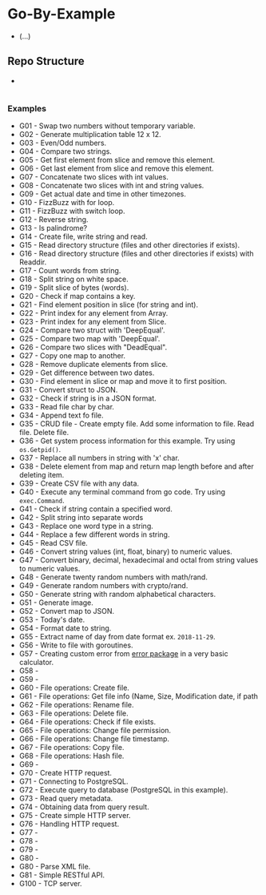 # Go-By-Example
- (...)

## Repo Structure
*
```

```


### Examples
 - G01 - Swap two numbers without temporary variable.
 - G02 - Generate multiplication table 12 x 12.
 - G03 - Even/Odd numbers.
 - G04 - Compare two strings.
 - G05 - Get first element from slice and remove this element.
 - G06 - Get last element from slice and remove this element.
 - G07 - Concatenate two slices with int values.
 - G08 - Concatenate two slices with int and string values.
 - G09 - Get actual date and time in other timezones.
 - G10 - FizzBuzz with for loop.
 - G11 - FizzBuzz with switch loop.
 - G12 - Reverse string.
 - G13 - Is palindrome?
 - G14 - Create file, write string and read.
 - G15 - Read directory structure (files and other directories if exists).
 - G16 - Read directory structure (files and other directories if exists) with Readdir.
 - G17 - Count words from string.
 - G18 - Split string on white space.
 - G19 - Split slice of bytes (words).
 - G20 - Check if map contains a key.
 - G21 - Find element position in slice (for string and int).
 - G22 - Print index for any element from Array.
 - G23 - Print index for any element from Slice.
 - G24 - Compare two struct with 'DeepEqual'.
 - G25 - Compare two map with 'DeepEqual'.
 - G26 - Compare two slices with "DeadEqual".
 - G27 - Copy one map to another.
 - G28 - Remove duplicate elements from slice.
 - G29 - Get difference between two dates.
 - G30 - Find element in slice or map and move it to first position.
 - G31 - Convert struct to JSON.
 - G32 - Check if string is in a JSON format.
 - G33 - Read file char by char.
 - G34 - Append text fo file.
 - G35 - CRUD file - Create empty file. Add some information to file. Read file. Delete file.
 - G36 - Get system process information for this example. Try using ``` os.Getpid() ```.
 - G37 - Replace all numbers in string with 'x' char.
 - G38 - Delete element from map and return map length before and after deleting item.
 - G39 - Create CSV file with any data.
 - G40 - Execute any terminal command from go code. Try using ```exec.Command```.
 - G41 - Check if string contain a specified word.
 - G42 - Split string into separate words
 - G43 - Replace one word type in a string.
 - G44 - Replace a few different words in string.
 - G45 - Read CSV file.
 - G46 - Convert string values (int, float, binary) to numeric values.
 - G47 - Convert binary, decimal, hexadecimal and octal from string values to numeric values.
 - G48 - Generate twenty random numbers with math/rand.
 - G49 - Generate random numbers with crypto/rand.
 - G50 - Generate string with random alphabetical characters.
 - G51 - Generate image.
 - G52 - Convert map to JSON.
 - G53 - Today's date.
 - G54 - Format date to string.
 - G55 - Extract name of day from date format ex. ```2018-11-29```.
 - G56 - Write to file with goroutines.
 - G57 - Creating custom error from [error package](https://golang.org/src/errors/errors.go?s=293:320#L1) in a very basic calculator.
 - G58 -
 - G59 -
 - G60 - File operations: Create file.
 - G61 - File operations: Get file info (Name, Size, Modification date, if path
 - G62 - File operations: Rename file.
 - G63 - File operations: Delete file.
 - G64 - File operations: Check if file exists.
 - G65 - File operations: Change file permission.
 - G66 - File operations: Change file timestamp.
 - G67 - File operations: Copy file.
 - G68 - File operations: Hash file.
 - G69 -
 - G70 - Create HTTP request.
 - G71 - Connecting to PostgreSQL.
 - G72 - Execute query to database (PostgreSQL in this example).
 - G73 - Read query metadata.
 - G74 - Obtaining data from query result.
 - G75 - Create simple HTTP server.
 - G76 - Handling HTTP request.
 - G77 -
 - G78 -
 - G79 -
 - G80 -
 - G80 - Parse XML file.
 - G81 - Simple RESTful API.
 - G100 - TCP server.
<!--
 - Gtest - Test
 - Gxx - Create HTTP server and connect to them.i
 - Gxxx - Resolve domain by IP and IP by domain.
 - G33 - Decode JSON from input stream.
 - G34 - OOP example: Function takes interface as value.
 - G35 - OOP example: Function takes interface as pointer.
 - G36 - Create custom error.
 040 - Generate 256 bit key.k
 -->
